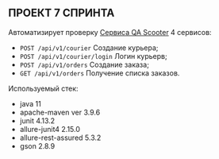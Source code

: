 ## ПРОЕКТ 7 СПРИНТА

Автоматизирует проверку [Сервиса QA Scooter](https://qa-scooter.praktikum-services.ru/) 4 сервисов:
* `POST /api/v1/courier` Создание курьера;
* `POST /api/v1/courier/login` Логин курьерв;
* `POST /api/v1/orders` Создание заказа;
* `GET /api/v1/orders` Получение списка заказов.


Используемый стек:
* java 11
* apache-maven ver 3.9.6
* junit 4.13.2
* allure-junit4 2.15.0
* allure-rest-assured 5.3.2
* gson 2.8.9